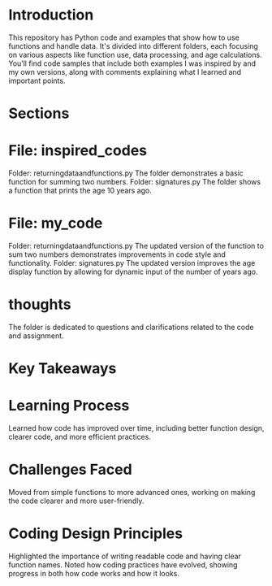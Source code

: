 # Introduction
This repository has Python code and examples that show how to use functions and handle data. It's divided into different folders, each focusing on various aspects like function use, data processing, and age calculations. You’ll find code samples that include both examples I was inspired by and my own versions, along with comments explaining what I learned and important points.
# Sections
# File: inspired_codes
Folder: returningdataandfunctions.py
The folder demonstrates a basic function for summing two numbers.
Folder: signatures.py
The folder shows a function that prints the age 10 years ago.
# File: my_code
Folder: returningdataandfunctions.py
The updated version of the function to sum two numbers demonstrates improvements in code style and functionality.
Folder: signatures.py
The updated version improves the age display function by allowing for dynamic input of the number of years ago.
# thoughts
The folder is dedicated to questions and clarifications related to the code and assignment.
# Key Takeaways
# Learning Process
Learned how code has improved over time, including better function design, clearer code, and more efficient practices.
# Challenges Faced
Moved from simple functions to more advanced ones, working on making the code clearer and more user-friendly.
# Coding Design Principles
Highlighted the importance of writing readable code and having clear function names.
Noted how coding practices have evolved, showing progress in both how code works and how it looks.
